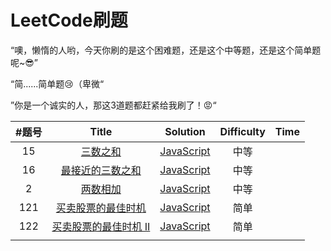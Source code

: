 # LeetCode刷题

“噢，懒惰的人哟，今天你刷的是这个困难题，还是这个中等题，还是这个简单题呢~😎”

“简......简单题😢（卑微“

”你是一个诚实的人，那这3道题都赶紧给我刷了！😡“



| #题号 |                            Title                             |                           Solution                           | Difficulty | Time |
| :---: | :----------------------------------------------------------: | :----------------------------------------------------------: | :--------: | :--: |
|  15   |      [三数之和](https://leetcode-cn.com/problems/3sum/)      | [JavaScript](https://github.com/Kiznaiver1998/LeetCode/blob/master/%E8%85%BE%E8%AE%AF%E9%9D%A2%E8%AF%9550%E9%A2%98/%2315_%E4%B8%89%E6%95%B0%E4%B9%8B%E5%92%8C.js) |    中等    |      |
|  16   | [最接近的三数之和](https://leetcode-cn.com/problems/3sum-closest/) |                        [JavaScript]()                        |    中等    |      |
|   2   | [两数相加](https://leetcode-cn.com/problems/add-two-numbers/) |                        [JavaScript]()                        |    中等    |      |
|  121  | [买卖股票的最佳时机](https://leetcode-cn.com/problems/best-time-to-buy-and-sell-stock/) |                        [JavaScript]()                        |    简单    |      |
|  122  | [买卖股票的最佳时机 II](https://leetcode-cn.com/problems/best-time-to-buy-and-sell-stock-ii) |                        [JavaScript]()                        |    简单    |      |
|       |                                                              |                                                              |            |      |

